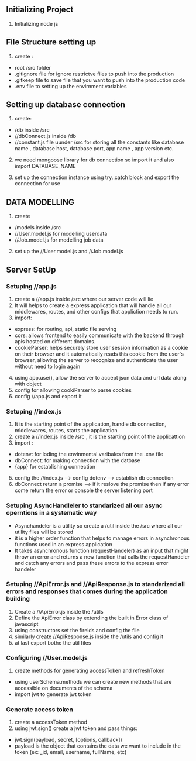 ## Initializing Project
1. Initializing node js 


## File Structure setting up

1. create :
- root /src folder 
- .gitignore file for ignore restrictve files to push into the production
- .gitkeep file to save file that you want to push into the production code
- .env file to setting up the envirnment variables


## Setting up database connection
1. create: 
- /db inside /src
- //dbConnect.js inside /db
- //constant.js file uunder /src for storing all the constants like database name , database host, database port, app name , app version etc.

2. we need mongoose library for db connection so import it and also import DATABASE_NAME

3. set up the connection instance using try..catch block and export the connection for use


## DATA MODELLING
1. create 
- /models inside /src
- //User.model.js for modelling userdata
- //Job.model.js for modelling job data

2. set up the //User.model.js and //Job.model.js

## Server SetUp

### Setuping //app.js
1. create a //app.js inside /src where our server code will lie
2. It will helps to create a express application that will handle all our middlewares, routes, and other configs that appliction needs to run.
3. import:
- express: for routing, api, static file serving
- cors: allows frontend to easily communicate with the backend through apis hosted on different domains.
- cookieParser: helps securely store user session information as a cookie on their browser and it automatically reads this cookie from the user's browser, allowing the server to recognize and authenticate the user without need to login again
4. using app.use(), allow the server to accept json data and url data along with object
5. config for allowing cookiParser to parse cookies
6. config //app.js and export it

### Setuping //index.js

1. It is the starting point of the application, handle db connection, middlewares, routes, starts the application
2. create a //index.js inside /src , it is the starting point of the applicattion
3. import :
- dotenv: for loding the envinmental varibales from the .env file
- dbConnect: for making connection with the datbase
- {app} for establishing connection
5. config the //index.js --> config dotenv --> establish db connection
6. dbConnect return a promise --> if it reslove the promise then if any error come return the error or console the server listening port 

### Setuping AsyncHandleler to standarized all our async operntions in a systematic way

-  Asynchandeler is a utility so create a /util inside the /src where all our utility files will be stored
- it is a higher order function that helps to manage errors in asynchronous functions used in an express application
- It takes  asynchronous function (requestHandeler) as an input that might throw an error and returns a new function that calls the requestHandeler and catch any errors and pass these errors to the express error handeler


### Setuping //ApiError.js and //ApiResponse.js to standarized all errors and responses that comes during the application building

1. Create a //ApiError.js inside the /utils
2. Define the ApiError class by extending the built in Error class of javascript
3. using constructors set the firelds and config the file 
3. similarly create //ApiResponse.js inside the  /utils and config it 
4. at last export bothe the util files


### Configuring //User.model.js
1. create methods for generating accessToken and refreshToken
- using userSchema.methods we can create new methods that are accessible on documents of the schema 
- import jwt to  generate jwt token

### Generate access token
1. create a accessToken method
2. using jwt.sign() create a jwt token and pass things:
- jwt.sign(payload, secret, [options, callback])
- payload is the object that contains the data we want to include in the token (ex: _id, email, username, fullName, etc)
  